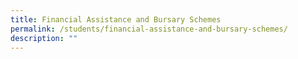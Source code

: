 ```yaml
---
title: Financial Assistance and Bursary Schemes
permalink: /students/financial-assistance-and-bursary-schemes/
description: ""
---
```

